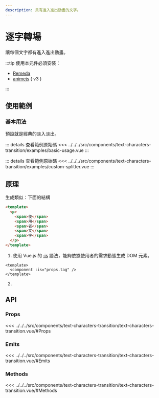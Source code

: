 ```yaml
---
description: 具有進入進出動畫的文字。
---
```


<script setup>
import BasicUsage from '../../../src/components/text-characters-transition/examples/basic-usage.vue'
import CustomSplitter from '../../../src/components/text-characters-transition/examples/custom-splitter.vue'
</script>

# 逐字轉場

讓每個文字都有進入進出動畫。

:::tip 使用本元件必須安裝：

- [Remeda](https://remeda.dev/)
- [animejs](https://animejs.com/v3/documentation/) ( v3 )

:::

## 使用範例

### 基本用法

預設就是經典的淡入淡出。

<BasicUsage />

::: details 查看範例原始碼
<<< ../../../src/components/text-characters-transition/examples/basic-usage.vue
:::
<custom-splitter/>

::: details 查看範例原始碼
<<< ../../../src/components/text-characters-transition/examples/custom-splitter.vue
:::
## 原理

生成類似：下面的結構

```html
<template>
  <p>
    <span>使</span>
    <span>用</span>
    <span>者</span>
    <span>文</span>
    <span>字</span>
  </p>
</template>
```

1. 使用 Vue.js 的 [:is](https://hromium.com/javascript-visualized-event-loop) 語法，能夠依據使用者的需求動態生成 DOM 元素。

```vue
<template>
  <component :is="props.tag" />
</template>
```

2.

## API

### Props

<<< ../../../src/components/text-characters-transition/text-characters-transition.vue/#Props

### Emits

<<< ../../../src/components/text-characters-transition/text-characters-transition.vue/#Emits

### Methods

<<< ../../../src/components/text-characters-transition/text-characters-transition.vue/#Methods

```

```
